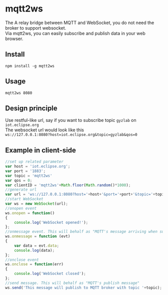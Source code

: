 # mqtt2ws
The A relay bridge between MQTT and WebSocket, you do not need the broker to support websocket.  
Via mqtt2ws, you can easily subscribe and publish data in your web browser.

## Install  
`npm install -g mqtt2ws`  


## Usage  
`mqtt2ws 8080`  

## Design principle  
Use restful-like url, say if you want to subscribe topic `gyzlab` on `iot.eclipse.org`  
The websocket url would look like this  
`ws://127.0.0.1:8080?host=iot.eclipse.org&topic=gyzlab&qos=0`

## Example in client-side  
```javascript  
//set up related parameter
var host = 'iot.eclipse.org';
var port = '1883';
var topic = 'mqtt2ws'
var qos = 0;
var clientID = 'mqtt2ws'+Math.floor(Math.random()*1000);
//generate url
var url = 'ws://127.0.0.1:8080?host='+host+'&port='+port+'&topic='+topic+'&clientID='+clientID+'&qos='+qos;
//start WebSocket
var ws = new WebSocket(url);
//onopen event
ws.onopen = function()
{
    console.log('WebSocket opened!');
};
//onmessage event. This will behalf as "MQTT's message arriving when subscribing"
ws.onmessage = function (evt) 
{              
    var data = evt.data;        
    console.log(data);  
};
//onclose event
ws.onclose = function(err)
{ 
    console.log('WebSocket closed');
};
//send message. This will behalf as "MQTT's publish message"
ws.send('This message will publish to MQTT broker with topic '+topic);
```
